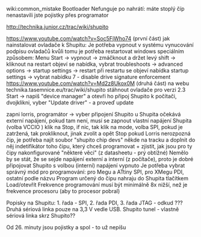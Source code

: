 wiki:common_mistake
Bootloader Nefunguje po nahrátí:
máte stoplý číp
nenastavili jste pojistky přes programator

http://technika.junior.cz/trac/wiki/shupito

https://www.youtube.com/watch?v=Soc5FjWho74 (první část) 
jak nainstalovat ovladače k Shupitu: 
Je potřeba vypnout v systému vynucování podpisu ovladačů kvůli tomu je potřeba restartovat windows speciálním způsobem:
Menu Start -> vypnout -> zmáčknout a držet levý shift -> kliknout na restart 
objeví se nabídka, vybrat troubleshoots -> advanced options -> startup settings -> restart 
při restartu se objeví nabídka startup settings -> vybrat nabídku 7 - disable drive signature enforcement 
https://www.youtube.com/watch?v=Md2z8Ukox0M (druhá část)
na webu technika.tasemnice.eu/trac/wiki/shupito 
stáhnout ovladače pro verzi 2.3
Start -> napiš "device manager" a otevři ho
připoj Shupito k počítači, dvojklikni, vyber "Update driver" - a proveď update 

zapni lorris, programátor -> vyber připojení Shupito 
u Shupita očekává externí napájení, pokud tam není, musí se zapnout vlastní napájení Shupita (volba VCCIO )
klik na Stop, if nic, tak klik na mode, volba SPI, pokud je zatržená, tak prokliknout, jinak zvolit a opět Stop
pokud Lorris nerozpozná čip, je potřeba najít soubor "shupito chip devs" někde na tracku a doplnit do něj indetifikátor toho čipu,
který chceš programovat + zjistit, jak jsou pro ty čipy nakonfigurované "některé věci" (z datasheetu - prý obtížné)
Nemělo by se stát, že se sejde napájení externí a interní (z počítače), proto je dobré připojovat Shupito s volbou (interní) napájení vypnuto 
Je potřeba vybrat správný mód pro programování: pro Megu a ATtiny SPI, pro XMegu PDI, ostatní podle názvu
Program určený do čipu nahraju do Shupita tlačítkem Load/otevřít
Frekvence programování musí být minimálně 8x nižší, než je frekvence procesoru (aby to procesor pobral)

Popisky na Shupitu: 1. řada - SPI, 2. řada PDI, 3. řada JTAG - odkud ???
Druhá sériová linka pouze na 3,3 V vedle USB. 
Shupito tunel - vlastně sériová linka skrz Shupito?? 

Od 26. minuty jsou pojistky a spol - to už nepíšu 